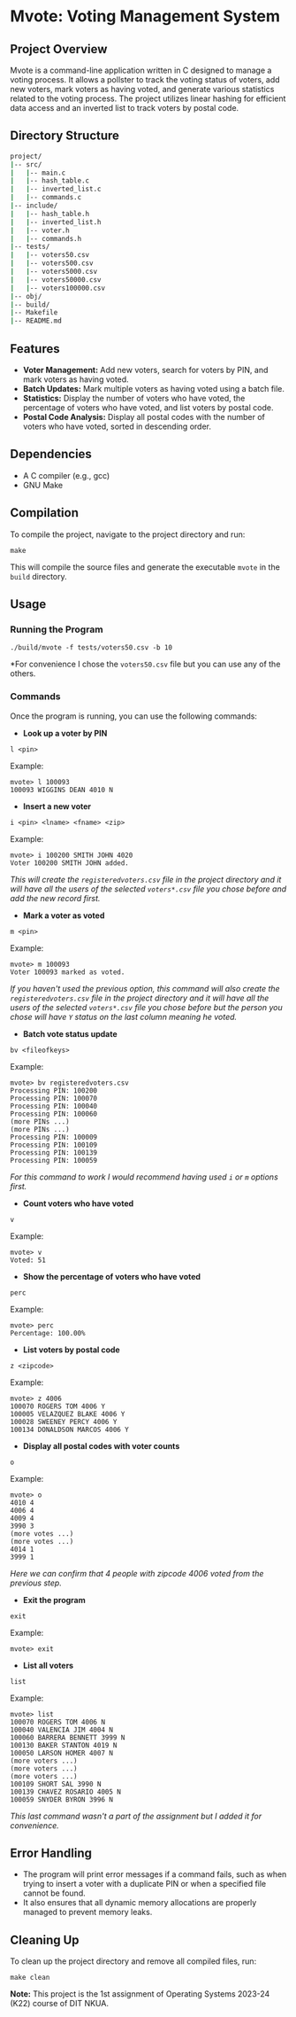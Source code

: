 # Mvote: Voting Management System

## Project Overview
Mvote is a command-line application written in C designed to manage a voting process. It allows a pollster to track the voting status of voters, add new voters, mark voters as having voted, and generate various statistics related to the voting process. The project utilizes linear hashing for efficient data access and an inverted list to track voters by postal code.

## Directory Structure
```bash
project/
|-- src/
|   |-- main.c
|   |-- hash_table.c
|   |-- inverted_list.c
|   |-- commands.c
|-- include/
|   |-- hash_table.h
|   |-- inverted_list.h
|   |-- voter.h
|   |-- commands.h
|-- tests/
|   |-- voters50.csv
|   |-- voters500.csv
|   |-- voters5000.csv
|   |-- voters50000.csv
|   |-- voters100000.csv
|-- obj/
|-- build/
|-- Makefile
|-- README.md
```

## Features
- **Voter Management:** Add new voters, search for voters by PIN, and mark voters as having voted.
- **Batch Updates:** Mark multiple voters as having voted using a batch file.
- **Statistics:** Display the number of voters who have voted, the percentage of voters who have voted, and list voters by postal code.
- **Postal Code Analysis:** Display all postal codes with the number of voters who have voted, sorted in descending order.

## Dependencies
- A C compiler (e.g., gcc)
- GNU Make

## Compilation
To compile the project, navigate to the project directory and run:
```console
make
```

This will compile the source files and generate the executable `mvote` in the `build` directory.

## Usage
### Running the Program

```console
./build/mvote -f tests/voters50.csv -b 10
```

*For convenience I chose the `voters50.csv` file but you can use any of the others.

### Commands
Once the program is running, you can use the following commands:

- **Look up a voter by PIN**
```console
l <pin>
```

Example:
```console
mvote> l 100093
100093 WIGGINS DEAN 4010 N
```

- **Insert a new voter**

```console
i <pin> <lname> <fname> <zip>
```

Example:

```console
mvote> i 100200 SMITH JOHN 4020
Voter 100200 SMITH JOHN added.
```

*This will create the `registeredvoters.csv` file in the project directory and it will have all the users of the selected `voters*.csv` file you chose before and add the new record first.*

- **Mark a voter as voted**

```console
m <pin>
```

Example:
```console
mvote> m 100093
Voter 100093 marked as voted.
```

*If you haven't used the previous option, this command will also create the `registeredvoters.csv` file in the project directory and it will have all the users of the selected `voters*.csv` file you chose before but the person you chose will have `Y` status on the last column meaning he voted.*

- **Batch vote status update**

```console
bv <fileofkeys>
```

Example:

```console
mvote> bv registeredvoters.csv
Processing PIN: 100200
Processing PIN: 100070
Processing PIN: 100040
Processing PIN: 100060
(more PINs ...)
(more PINs ...)
Processing PIN: 100009
Processing PIN: 100109
Processing PIN: 100139
Processing PIN: 100059
```

*For this command to work I would recommend having used `i` or `m` options first.*

- **Count voters who have voted**
```console
v
```

Example:

```console
mvote> v
Voted: 51
```

- **Show the percentage of voters who have voted**

```console
perc
```

Example:

```console
mvote> perc
Percentage: 100.00%
```

- **List voters by postal code**

```console
z <zipcode>
```

Example: 

```console
mvote> z 4006
100070 ROGERS TOM 4006 Y
100005 VELAZQUEZ BLAKE 4006 Y
100028 SWEENEY PERCY 4006 Y
100134 DONALDSON MARCOS 4006 Y
```

- **Display all postal codes with voter counts**

```console
o
```

Example:

```console
mvote> o
4010 4
4006 4
4009 4
3990 3
(more votes ...)
(more votes ...)
4014 1
3999 1
```

*Here we can confirm that 4 people with zipcode 4006 voted from the previous step.*

- **Exit the program**

```console
exit
```

Example:

```console
mvote> exit
```

- **List all voters**

```console
list
```

Example:

```console
mvote> list
100070 ROGERS TOM 4006 N
100040 VALENCIA JIM 4004 N
100060 BARRERA BENNETT 3999 N
100130 BAKER STANTON 4019 N
100050 LARSON HOMER 4007 N
(more voters ...)
(more voters ...)
(more voters ...)
100109 SHORT SAL 3990 N
100139 CHAVEZ ROSARIO 4005 N
100059 SNYDER BYRON 3996 N
```

*This last command wasn't a part of the assignment but I added it for convenience.*

## Error Handling
- The program will print error messages if a command fails, such as when trying to insert a voter with a duplicate PIN or when a specified file cannot be found.
- It also ensures that all dynamic memory allocations are properly managed to prevent memory leaks.

## Cleaning Up
To clean up the project directory and remove all compiled files, run:
```console
make clean
```

**Note:** This project is the 1st assignment of Operating Systems 2023-24 (K22) course of DIT NKUA.